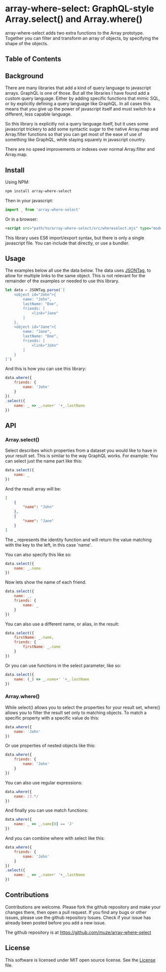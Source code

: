 # array-where-select: GraphQL-style Array.select() and Array.where()

array-where-select adds two extra functions to the Array prototype. Together you can filter and transform an array of objects, by specifying the shape of the objects.


## Table of Contents

<!-- toc -->

## Background

There are many libraries that add a kind of query language to javascript arrays. GraphQL is one of those. But all the libraries I have found add a custom query language. Either by adding specific functions that mimic SQL, or by explicitly defining a query language like GraphQL. In all cases this means that you give up the power of javascript itself and must switch to a different, less capable language.

So this library is explicitly not a query language itself, but it uses some javascript trickery to add some syntactic sugar to the native Array.map and Array.filter functions so that you can get most of the ease of use of something like GraphQL, while staying squarely in javascript country.

There are no speed improvements or indexes over normal Array.filter and Array.map.

## Install

Using NPM:

```bash
npm install array-where-select
```

Then in your javascript:

```javascript
import _ from 'array-where-select'
```

Or in a browser:

```html
<script src="path/to/array-where-select/src/whereselect.mjs" type="module"></script>
```

This library uses ES6 import/export syntax, but there is only a single javascript file. You can include that directly, or use a bundler.

## Usage

The examples below all use the data below. The data uses [JSONTag](https://www.npmjs.com/package/@muze-nl/jsontag), to allow for multiple links to the same object. This is not relevant for the remainder of the examples or needed to use this library.

```javascript
let data = JSONTag.parse(`[
	<object id="John">{
		name: "John",
		lastName: "Doe",
		friends: [
			<link>"Jane"
		]
	},
	<object id="Jane">{
		name: "Jane",
		lastName: "Doe",
		friends: [
			<link>"John"
		]
	}
]`)
```

And this is how you can use this library:

```javascript
data.where({
	friends: {
		name: 'John'
	}
})
.select({
	name: _ => _.name+' '+_.lastName
})
```

## API

### Array.select()

Select describes which properties from a dataset you would like to have in your result set. This is similar to the way GraphQL works. For example: You can select just the name part like this:

```javascript
data.select({
	name: _
})
```

And the result array will be:
```json
[
	{
		"name": "John"
	},
	{
		"name": "Jane"
	}
]
```

The _ represents the identity function and will return the value matching with the key to the left, in this case 'name'.

You can also specify this like so:

```javascript
data.select({
	name: _.name
})
```

Now lets show the name of each friend.

```javascript
data.select({
	name: _,
	friends: {
		name: _
	}
})
```

You can also use a different name, or alias, in the result:

```javascript
data.select({
	firstName: _.name,
	friends: {
		firstName: _.name
	}
})
```

Or you can use functions in the select parameter, like so:

```javascript
data.select({
	name: (_) => _.name+' '+_.lastName
})
```

### Array.where()

While select() allows you to select the properties for your result set, where() allows you to filter the result set only to matching objects. To match a specific property with a specific value do this:

```javascript
data.where({
	name: 'John'
})
```

Or use properties of nested objects like this:

```javascript
data.where({
	friends: {
		name: 'John'
	}
})
```

You can also use regular expressions:

```javascript
data.where({
	name: /J.*/
})
```

And finally you can use match functions:

```javascript
data.where({
	name: _ => _.name[0] == 'J'
})
```

And you can combine where with select like this:

```javascript
data.where({
	friends: {
		name: 'John'
	}
})
.select({
	name: _ => _.name+' '+_.lastName
})
```

## Contributions

Contributions are welcome. Please fork the github repository and make your changes there, then open a pull request.
If you find any bugs or other issues, please use the github repository Issues. Check if your issue has already been posted before you add a new issue.

The github repository is at https://github.com/muze/array-where-select

## License

This software is licensed under MIT open source license. See the [License](./LICENSE) file.
